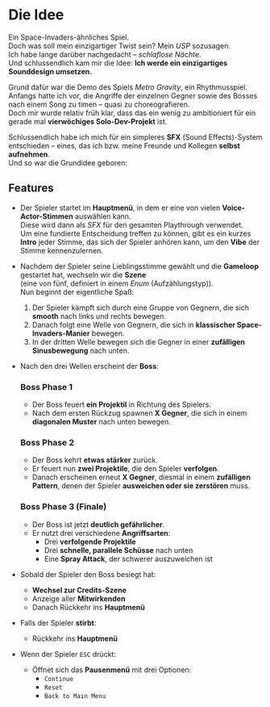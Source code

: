 # Die Idee

Ein Space-Invaders-ähnliches Spiel.  
Doch was soll mein einzigartiger Twist sein? Mein *USP* sozusagen.  
Ich habe lange darüber nachgedacht – *schlaflose Nächte*.  
Und schlussendlich kam mir die Idee: **Ich werde ein einzigartiges Sounddesign umsetzen.**

Grund dafür war die Demo des Spiels *Metro Gravity*, ein Rhythmusspiel.  
Anfangs hatte ich vor, die Angriffe der einzelnen Gegner sowie des Bosses nach einem Song zu timen – quasi zu choreografieren.  
Doch mir wurde relativ früh klar, dass das ein wenig zu ambitioniert für ein gerade mal **vierwöchiges Solo-Dev-Projekt** ist.

Schlussendlich habe ich mich für ein simpleres **SFX** (Sound Effects)-System entschieden – eines, das ich bzw. meine Freunde und Kollegen **selbst aufnehmen**.  
Und so war die Grundidee geboren:

## Features

- Der Spieler startet im **Hauptmenü**, in dem er eine von vielen **Voice-Actor-Stimmen** auswählen kann.  
  Diese wird dann als *SFX* für den gesamten Playthrough verwendet.  
  Um eine fundierte Entscheidung treffen zu können, gibt es ein kurzes **Intro** jeder Stimme, das sich der Spieler anhören kann, um den **Vibe** der Stimme kennenzulernen.

- Nachdem der Spieler seine Lieblingsstimme gewählt und die **Gameloop** gestartet hat, wechseln wir die **Szene**  
  (eine von fünf, definiert in einem *Enum* (Aufzählungstyp)).  
  Nun beginnt der eigentliche Spaß:

  1. Der Spieler kämpft sich durch eine Gruppe von Gegnern, die sich **smooth** nach links und rechts bewegen.
  2. Danach folgt eine Welle von Gegnern, die sich in **klassischer Space-Invaders-Manier** bewegen.
  3. In der dritten Welle bewegen sich die Gegner in einer **zufälligen Sinusbewegung** nach unten.

- Nach den drei Wellen erscheint der **Boss**:

  ### Boss Phase 1
  - Der Boss feuert **ein Projektil** in Richtung des Spielers.
  - Nach dem ersten Rückzug spawnen **X Gegner**, die sich in einem **diagonalen Muster** nach unten bewegen.

  ### Boss Phase 2
  - Der Boss kehrt **etwas stärker** zurück.
  - Er feuert nun **zwei Projektile**, die den Spieler **verfolgen**.
  - Danach erscheinen erneut **X Gegner**, diesmal in einem **zufälligen Pattern**, denen der Spieler **ausweichen oder sie zerstören** muss.

  ### Boss Phase 3 (Finale)
  - Der Boss ist jetzt **deutlich gefährlicher**.
  - Er nutzt drei verschiedene **Angriffsarten**:
    - Drei **verfolgende Projektile**
    - Drei **schnelle, parallele Schüsse** nach unten
    - Eine **Spray Attack**, der schwerer auszuweichen ist

- Sobald der Spieler den Boss besiegt hat:
  - **Wechsel zur Credits-Szene**
  - Anzeige aller **Mitwirkenden**
  - Danach Rückkehr ins **Hauptmenü**

- Falls der Spieler **stirbt**:
  - Rückkehr ins **Hauptmenü**

- Wenn der Spieler `ESC` drückt:
  - Öffnet sich das **Pausenmenü** mit drei Optionen:
    - `Continue`
    - `Reset`
    - `Back to Main Menu`
